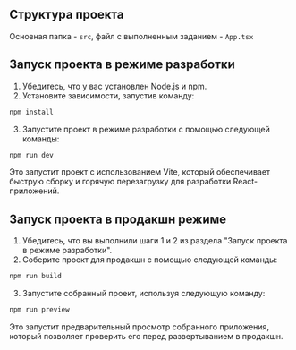 ## Структура проекта

Основная папка - `src`, файл с выполненным заданием - `App.tsx`


## Запуск проекта в режиме разработки

1. Убедитесь, что у вас установлен Node.js и npm.
2. Установите зависимости, запустив команду:

 ```bash
 npm install
 ```

3. Запустите проект в режиме разработки с помощью следующей команды:

 ```bash
 npm run dev
 ```

Это запустит проект с использованием Vite, который обеспечивает быструю сборку и горячую перезагрузку для разработки React-приложений.

## Запуск проекта в продакшн режиме

1. Убедитесь, что вы выполнили шаги 1 и 2 из раздела "Запуск проекта в режиме разработки".
2. Соберите проект для продакшн с помощью следующей команды:

 ```bash
 npm run build
 ```
3. Запустите собранный проект, используя следующую команду:

 ```bash
 npm run preview
 ```

Это запустит предварительный просмотр собранного приложения, который позволяет проверить его перед развертыванием в продакшн.



